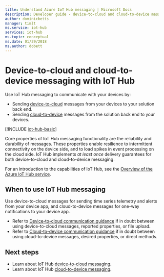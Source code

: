 ```yaml
---
title: Understand Azure IoT Hub messaging | Microsoft Docs
description: Developer guide - device-to-cloud and cloud-to-device messaging with IoT Hub. Includes information about message formats and supported communications protocols.
author: dominicbetts
manager: timlt
ms.service: iot-hub
services: iot-hub
ms.topic: conceptual
ms.date: 01/29/2018
ms.author: dobett
---
```


# Device-to-cloud and cloud-to-device messaging with IoT Hub

Use IoT Hub messaging to communicate with your devices by:

* Sending [device-to-cloud][lnk-d2c] messages from your devices to your solution back end.
* Sending [cloud-to-device][lnk-c2d] messages from the solution back end to your devices.

[!INCLUDE [iot-hub-basic](../../includes/iot-hub-basic-partial.md)]

Core properties of IoT Hub messaging functionality are the reliability and durability of messages. These properties enable resilience to intermittent connectivity on the device side, and to load spikes in event processing on the cloud side. IoT Hub implements *at least once* delivery guarantees for both device-to-cloud and cloud-to-device messaging.

For an introduction to the capabilities of IoT Hub, see the [Overview of the Azure IoT Hub service][lnk-iot-hub-overview].

## When to use IoT Hub messaging

Use device-to-cloud messages for sending time series telemetry and alerts from your device app, and cloud-to-device messages for one-way notifications to your device app.

* Refer to [Device-to-cloud communication guidance][lnk-d2c-guidance] if in doubt between using device-to-cloud messages, reported properties, or file upload.
* Refer to [Cloud-to-device communication guidance][lnk-c2d-guidance] if in doubt between using cloud-to-device messages, desired properties, or direct methods.

## Next steps

* Learn about IoT Hub [device-to-cloud messaging][lnk-d2c].
* Learn about IoT Hub [cloud-to-device messaging][lnk-c2d].

[lnk-azure-iot]: ../iot-fundamentals/index.yml
[lnk-iot-hub-overview]: about-iot-hub.md
[lnk-d2c]: iot-hub-devguide-messages-d2c.md
[lnk-c2d]: iot-hub-devguide-messages-c2d.md
[lnk-c2d-guidance]: iot-hub-devguide-c2d-guidance.md
[lnk-d2c-guidance]: iot-hub-devguide-d2c-guidance.md